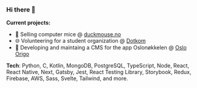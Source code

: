 ### Hi there 👋

**Current projects:**

- 🐤 Selling computer mice @ [duckmouse.no](https://duckmouse.no/)
- 🌐 Volunteering for a student organization @ [Dotkom](https://github.com/dotkom)
- 🔑 Developing and maintaing a CMS for the app Oslonøkkelen @ [Oslo Origo](https://www.oslo.kommune.no/etater-foretak-og-ombud/oslo-origo/#gref)

**Tech**: Python, C, Kotlin, MongoDB, PostgreSQL, TypeScript, Node, React, React Native, Next, Gatsby, Jest, React Testing Library, Storybook, Redux, Firebase, AWS, Sass, Svelte, Tailwind, and more.
